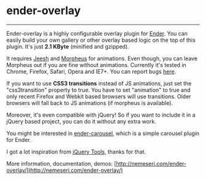 # ender-overlay
-----

Ender-overlay is a highly configurable overlay plugin for [Ender](http://ender.no.de). You can easily build your
own gallery or other overlay based logic on the top of this plugin. It's just **2.1 KByte** (minified and gzipped).

It requires [Jeesh](https://github.com/ender-js/jeesh) and [Morpheus](https://github.com/ded/morpheus) for animations.
Even though, you can leave Morpheus out if you are fine without animations. Currently it's tested in Chrome, Firefox, Safari, Opera and IE7+. You can report bugs [here](https://github.com/nemeseri/ender-overlay/issues).

If you want to use **CSS3 transitions** instead of JS animations, just set the "css3transition" property to true. You have to set "animation" to true and only recent Firefox and Webkit based browsers will use transitions. Older browsers will fall back to JS animations (if morpheus is available).

Moreover, it's even compatible with jQuery! So if you want to include it in a jQuery based project, you can do it without any extra work.

You might be interested in [ender-carousel](https://github.com/nemeseri/ender-carousel), which is a simple carousel plugin for Ender.

I got a lot inspiration from [jQuery Tools](http://flowplayer.org/tools/), thanks for that.

More information, documentation, demos: [http://nemeseri.com/ender-overlay/](http://nemeseri.com/ender-overlay/)